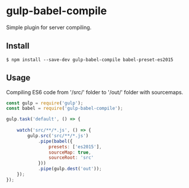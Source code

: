 # gulp-babel-compile

Simple plugin for server compiling.

## Install

```
$ npm install --save-dev gulp-babel-compile babel-preset-es2015
```


## Usage

Compiling ES6 code from '/src/' folder to '/out/' folder with sourcemaps.

```js
const gulp = require('gulp');
const babel = require('gulp-babel-compile');

gulp.task('default', () => {
	
    watch('src/**/*.js', () => {
        gulp.src('src/**/*.js')
            .pipe(babel({
                presets: ['es2015'],
                sourceMap: true,
                sourceRoot: 'src'
            }))
            .pipe(gulp.dest('out'));
	});
});
```
